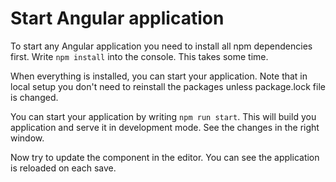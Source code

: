 # Start Angular application

To start any Angular application you need to install all npm dependencies first. Write `npm install`
into the console. This takes some time.

When everything is installed, you can start your application. Note that in local setup you don't
need to reinstall the packages unless package.lock file is changed.

You can start your application by writing `npm run start`. This will build you application and serve
it in development mode. See the changes in the right window.

Now try to update the component in the editor. You can see the application is reloaded on each save.
